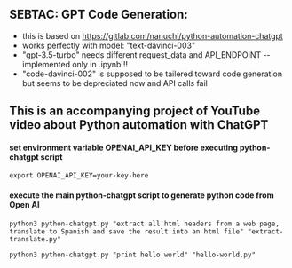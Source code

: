 ## SEBTAC: GPT Code Generation:

- this is based on https://gitlab.com/nanuchi/python-automation-chatgpt
- works perfectly with model: "text-davinci-003"
- "gpt-3.5-turbo" needs different request_data and API_ENDPOINT -- implemented only in .ipynb!!!
- "code-davinci-002" is supposed to be tailered toward code generation but seems to be depreciated now and API calls fail
 
## This is an accompanying project of YouTube video about Python automation with ChatGPT

#### set environment variable OPENAI_API_KEY before executing python-chatgpt script
    export OPENAI_API_KEY=your-key-here

#### execute the main python-chatgpt script to generate python code from Open AI
    python3 python-chatgpt.py "extract all html headers from a web page, translate to Spanish and save the result into an html file" "extract-translate.py"

    python3 python-chatgpt.py "print hello world" "hello-world.py"
